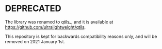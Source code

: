 

# DEPRECATED

The library was renamed to [qtils](https://github.com/ultralightweight/qtils)_, and it is available at https://github.com/ultralightweight/qtils.

This repository is kept for backwards compatibility reasons only, and will be removed on 2021 January 1st.


